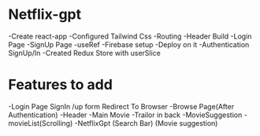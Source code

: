 # Netflix-gpt

-Create react-app
-Configured Tailwind Css
-Routing
-Header Build
-Login Page
-SignUp Page
-useRef
-Firebase setup
-Deploy on it
-Authentication SignUp/In
-Created Redux Store with userSlice

# Features to add

-Login Page
SignIn /up form
Redirect To Browser
-Browse Page(After Authentication)
-Header
-Main Movie
-Trailor in back
-MovieSuggestion
-movieList(Scrolling)
-NetflixGpt
(Search Bar)
(Movie suggestion)
